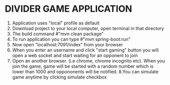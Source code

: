 # DIVIDER GAME APPLICATION

1. Application uses "local" profile as default
2. Download project to your local computer, open terminal in that directory
3. The build command #"mvn clean package"
4. To run application you can type #"mvn spring-boot:run"
5. Now open "localhost:7091/index" from your browser
6. When you enter an username and click "start gaming" button you will open a web socket and start waiting for an opponent to join
7. Open an another browser. (i.e chrome, chrome incognito etc). When you join the game, game will be started
with a random number which is lower than 1000 and oppononents will be  notified.
8.You can simulate game anytime by clicking simulate checkbox


